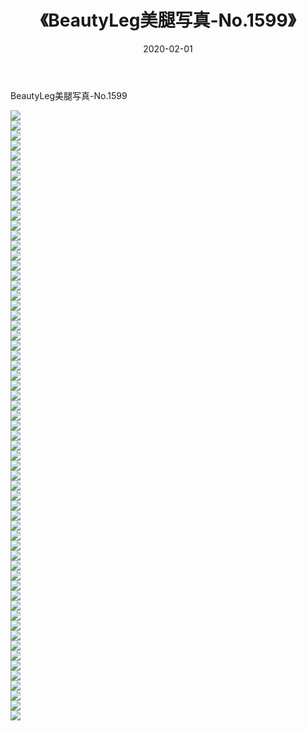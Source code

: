 ﻿---
layout: post
title:  《BeautyLeg美腿写真-No.1599》
date:   2020-02-01
img: http://img.660000.xyz/Sharelink/网络美图/2020/BeautyLeg美腿写真-No.1599/000.jpg
categories: [美女, 清纯, 唯美]
---

BeautyLeg美腿写真-No.1599

  ![](http://img.660000.xyz/Sharelink/网络美图/2020/BeautyLeg美腿写真-No.1599/001.jpg) <br> ![](http://img.660000.xyz/Sharelink/网络美图/2020/BeautyLeg美腿写真-No.1599/002.jpg) <br> ![](http://img.660000.xyz/Sharelink/网络美图/2020/BeautyLeg美腿写真-No.1599/003.jpg) <br> ![](http://img.660000.xyz/Sharelink/网络美图/2020/BeautyLeg美腿写真-No.1599/004.jpg) <br> ![](http://img.660000.xyz/Sharelink/网络美图/2020/BeautyLeg美腿写真-No.1599/005.jpg) <br> ![](http://img.660000.xyz/Sharelink/网络美图/2020/BeautyLeg美腿写真-No.1599/006.jpg) <br> ![](http://img.660000.xyz/Sharelink/网络美图/2020/BeautyLeg美腿写真-No.1599/007.jpg) <br> ![](http://img.660000.xyz/Sharelink/网络美图/2020/BeautyLeg美腿写真-No.1599/008.jpg) <br> ![](http://img.660000.xyz/Sharelink/网络美图/2020/BeautyLeg美腿写真-No.1599/009.jpg) <br> ![](http://img.660000.xyz/Sharelink/网络美图/2020/BeautyLeg美腿写真-No.1599/010.jpg) <br> ![](http://img.660000.xyz/Sharelink/网络美图/2020/BeautyLeg美腿写真-No.1599/011.jpg) <br> ![](http://img.660000.xyz/Sharelink/网络美图/2020/BeautyLeg美腿写真-No.1599/012.jpg) <br> ![](http://img.660000.xyz/Sharelink/网络美图/2020/BeautyLeg美腿写真-No.1599/013.jpg) <br> ![](http://img.660000.xyz/Sharelink/网络美图/2020/BeautyLeg美腿写真-No.1599/014.jpg) <br> ![](http://img.660000.xyz/Sharelink/网络美图/2020/BeautyLeg美腿写真-No.1599/015.jpg) <br> ![](http://img.660000.xyz/Sharelink/网络美图/2020/BeautyLeg美腿写真-No.1599/016.jpg) <br> ![](http://img.660000.xyz/Sharelink/网络美图/2020/BeautyLeg美腿写真-No.1599/017.jpg) <br> ![](http://img.660000.xyz/Sharelink/网络美图/2020/BeautyLeg美腿写真-No.1599/018.jpg) <br> ![](http://img.660000.xyz/Sharelink/网络美图/2020/BeautyLeg美腿写真-No.1599/019.jpg) <br> ![](http://img.660000.xyz/Sharelink/网络美图/2020/BeautyLeg美腿写真-No.1599/020.jpg) <br> ![](http://img.660000.xyz/Sharelink/网络美图/2020/BeautyLeg美腿写真-No.1599/021.jpg) <br> ![](http://img.660000.xyz/Sharelink/网络美图/2020/BeautyLeg美腿写真-No.1599/022.jpg) <br> ![](http://img.660000.xyz/Sharelink/网络美图/2020/BeautyLeg美腿写真-No.1599/023.jpg) <br> ![](http://img.660000.xyz/Sharelink/网络美图/2020/BeautyLeg美腿写真-No.1599/024.jpg) <br> ![](http://img.660000.xyz/Sharelink/网络美图/2020/BeautyLeg美腿写真-No.1599/025.jpg) <br> ![](http://img.660000.xyz/Sharelink/网络美图/2020/BeautyLeg美腿写真-No.1599/026.jpg) <br> ![](http://img.660000.xyz/Sharelink/网络美图/2020/BeautyLeg美腿写真-No.1599/027.jpg) <br> ![](http://img.660000.xyz/Sharelink/网络美图/2020/BeautyLeg美腿写真-No.1599/028.jpg) <br> ![](http://img.660000.xyz/Sharelink/网络美图/2020/BeautyLeg美腿写真-No.1599/029.jpg) <br> ![](http://img.660000.xyz/Sharelink/网络美图/2020/BeautyLeg美腿写真-No.1599/030.jpg) <br> ![](http://img.660000.xyz/Sharelink/网络美图/2020/BeautyLeg美腿写真-No.1599/031.jpg) <br> ![](http://img.660000.xyz/Sharelink/网络美图/2020/BeautyLeg美腿写真-No.1599/032.jpg) <br> ![](http://img.660000.xyz/Sharelink/网络美图/2020/BeautyLeg美腿写真-No.1599/033.jpg) <br> ![](http://img.660000.xyz/Sharelink/网络美图/2020/BeautyLeg美腿写真-No.1599/034.jpg) <br> ![](http://img.660000.xyz/Sharelink/网络美图/2020/BeautyLeg美腿写真-No.1599/035.jpg) <br> ![](http://img.660000.xyz/Sharelink/网络美图/2020/BeautyLeg美腿写真-No.1599/036.jpg) <br> ![](http://img.660000.xyz/Sharelink/网络美图/2020/BeautyLeg美腿写真-No.1599/037.jpg) <br> ![](http://img.660000.xyz/Sharelink/网络美图/2020/BeautyLeg美腿写真-No.1599/038.jpg) <br> ![](http://img.660000.xyz/Sharelink/网络美图/2020/BeautyLeg美腿写真-No.1599/039.jpg) <br> ![](http://img.660000.xyz/Sharelink/网络美图/2020/BeautyLeg美腿写真-No.1599/040.jpg) <br> ![](http://img.660000.xyz/Sharelink/网络美图/2020/BeautyLeg美腿写真-No.1599/041.jpg) <br> ![](http://img.660000.xyz/Sharelink/网络美图/2020/BeautyLeg美腿写真-No.1599/042.jpg) <br> ![](http://img.660000.xyz/Sharelink/网络美图/2020/BeautyLeg美腿写真-No.1599/043.jpg) <br> ![](http://img.660000.xyz/Sharelink/网络美图/2020/BeautyLeg美腿写真-No.1599/044.jpg) <br> ![](http://img.660000.xyz/Sharelink/网络美图/2020/BeautyLeg美腿写真-No.1599/045.jpg) <br> ![](http://img.660000.xyz/Sharelink/网络美图/2020/BeautyLeg美腿写真-No.1599/046.jpg) <br> ![](http://img.660000.xyz/Sharelink/网络美图/2020/BeautyLeg美腿写真-No.1599/047.jpg) <br> ![](http://img.660000.xyz/Sharelink/网络美图/2020/BeautyLeg美腿写真-No.1599/048.jpg) <br> ![](http://img.660000.xyz/Sharelink/网络美图/2020/BeautyLeg美腿写真-No.1599/049.jpg) <br> ![](http://img.660000.xyz/Sharelink/网络美图/2020/BeautyLeg美腿写真-No.1599/050.jpg) <br> ![](http://img.660000.xyz/Sharelink/网络美图/2020/BeautyLeg美腿写真-No.1599/051.jpg) <br> ![](http://img.660000.xyz/Sharelink/网络美图/2020/BeautyLeg美腿写真-No.1599/052.jpg) <br> ![](http://img.660000.xyz/Sharelink/网络美图/2020/BeautyLeg美腿写真-No.1599/053.jpg) <br> ![](http://img.660000.xyz/Sharelink/网络美图/2020/BeautyLeg美腿写真-No.1599/054.jpg) <br> ![](http://img.660000.xyz/Sharelink/网络美图/2020/BeautyLeg美腿写真-No.1599/055.jpg) <br> ![](http://img.660000.xyz/Sharelink/网络美图/2020/BeautyLeg美腿写真-No.1599/056.jpg) <br> ![](http://img.660000.xyz/Sharelink/网络美图/2020/BeautyLeg美腿写真-No.1599/057.jpg) <br> ![](http://img.660000.xyz/Sharelink/网络美图/2020/BeautyLeg美腿写真-No.1599/058.jpg) <br> ![](http://img.660000.xyz/Sharelink/网络美图/2020/BeautyLeg美腿写真-No.1599/059.jpg) <br> ![](http://img.660000.xyz/Sharelink/网络美图/2020/BeautyLeg美腿写真-No.1599/060.jpg) <br> ![](http://img.660000.xyz/Sharelink/网络美图/2020/BeautyLeg美腿写真-No.1599/061.jpg) <br>